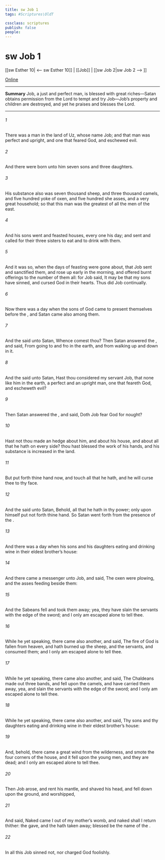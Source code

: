 ```yaml
---
title: sw Job 1
tags: #Scriptures\OldT

cssclass: scriptures
publish: false
people:
---
```


# sw Job 1
[[sw Esther 10| <-- sw Esther 10]] | [[Job]] | [[sw Job 2|sw Job 2 --> ]]

[Online](https://churchofjesuschrist.org/study/scriptures/ot/job/1?lang=eng)

---
__Summary__
Job, a just and perfect man, is blessed with great riches—Satan obtains permission from the Lord to tempt and try Job—Job’s property and children are destroyed, and yet he praises and blesses the Lord.

---
###### 1 
There was a man in the land of Uz, whose name  Job; and that man was perfect and upright, and one that feared God, and eschewed evil.

###### 2 
And there were born unto him seven sons and three daughters.

###### 3 
His substance also was seven thousand sheep, and three thousand camels, and five hundred yoke of oxen, and five hundred she asses, and a very great household; so that this man was the greatest of all the men of the east.

###### 4 
And his sons went and feasted  houses, every one his day; and sent and called for their three sisters to eat and to drink with them.

###### 5 
And it was so, when the days of  feasting were gone about, that Job sent and sanctified them, and rose up early in the morning, and offered burnt offerings  to the number of them all: for Job said, It may be that my sons have sinned, and cursed God in their hearts. Thus did Job continually.

###### 6 
Now there was a day when the sons of God came to present themselves before the , and Satan came also among them.

###### 7 
And the  said unto Satan, Whence comest thou? Then Satan answered the , and said, From going to and fro in the earth, and from walking up and down in it.

###### 8 
And the  said unto Satan, Hast thou considered my servant Job, that  none like him in the earth, a perfect and an upright man, one that feareth God, and escheweth evil?

###### 9 
Then Satan answered the , and said, Doth Job fear God for nought?

###### 10 
Hast not thou made an hedge about him, and about his house, and about all that he hath on every side? thou hast blessed the work of his hands, and his substance is increased in the land.

###### 11 
But put forth thine hand now, and touch all that he hath, and he will curse thee to thy face.

###### 12 
And the  said unto Satan, Behold, all that he hath  in thy power; only upon himself put not forth thine hand. So Satan went forth from the presence of the .

###### 13 
And there was a day when his sons and his daughters  eating and drinking wine in their eldest brother’s house:

###### 14 
And there came a messenger unto Job, and said, The oxen were plowing, and the asses feeding beside them:

###### 15 
And the Sabeans fell  and took them away; yea, they have slain the servants with the edge of the sword; and I only am escaped alone to tell thee.

###### 16 
While he  yet speaking, there came also another, and said, The fire of God is fallen from heaven, and hath burned up the sheep, and the servants, and consumed them; and I only am escaped alone to tell thee.

###### 17 
While he  yet speaking, there came also another, and said, The Chaldeans made out three bands, and fell upon the camels, and have carried them away, yea, and slain the servants with the edge of the sword; and I only am escaped alone to tell thee.

###### 18 
While he  yet speaking, there came also another, and said, Thy sons and thy daughters  eating and drinking wine in their eldest brother’s house:

###### 19 
And, behold, there came a great wind from the wilderness, and smote the four corners of the house, and it fell upon the young men, and they are dead; and I only am escaped alone to tell thee.

###### 20 
Then Job arose, and rent his mantle, and shaved his head, and fell down upon the ground, and worshipped,

###### 21 
And said, Naked came I out of my mother’s womb, and naked shall I return thither: the  gave, and the  hath taken away; blessed be the name of the .

###### 22 
In all this Job sinned not, nor charged God foolishly.

